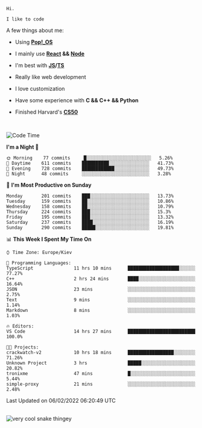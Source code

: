 ```
Hi.

I like to code
```

A few things about me:

-   Using **[Pop!\_OS](https://pop.system76.com/)**

-   I mainly use **[React](https://reactjs.org/) && [Node](https://nodejs.org/en/)**

-   I'm best with **[JS](https://www.javascript.com/)/[TS](https://www.typescriptlang.org/)**

-   Really like web development

-   I love customization

-   Have some experience with **C && C++ && Python**

-   Finished Harvard's **[CS50](https://cs50.harvard.edu)**

<br>

<!--START_SECTION:waka-->
![Code Time](http://img.shields.io/badge/Code%20Time-314%20hrs%2028%20mins-blue)

**I'm a Night 🦉** 

```text
🌞 Morning    77 commits     █░░░░░░░░░░░░░░░░░░░░░░░░   5.26% 
🌆 Daytime    611 commits    ██████████░░░░░░░░░░░░░░░   41.73% 
🌃 Evening    728 commits    ████████████░░░░░░░░░░░░░   49.73% 
🌙 Night      48 commits     ░░░░░░░░░░░░░░░░░░░░░░░░░   3.28%

```
📅 **I'm Most Productive on Sunday** 

```text
Monday       201 commits    ███░░░░░░░░░░░░░░░░░░░░░░   13.73% 
Tuesday      159 commits    ██░░░░░░░░░░░░░░░░░░░░░░░   10.86% 
Wednesday    158 commits    ██░░░░░░░░░░░░░░░░░░░░░░░   10.79% 
Thursday     224 commits    ███░░░░░░░░░░░░░░░░░░░░░░   15.3% 
Friday       195 commits    ███░░░░░░░░░░░░░░░░░░░░░░   13.32% 
Saturday     237 commits    ████░░░░░░░░░░░░░░░░░░░░░   16.19% 
Sunday       290 commits    █████░░░░░░░░░░░░░░░░░░░░   19.81%

```


📊 **This Week I Spent My Time On** 

```text
⌚︎ Time Zone: Europe/Kiev

💬 Programming Languages: 
TypeScript               11 hrs 10 mins      ███████████████████░░░░░░   77.27% 
C++                      2 hrs 24 mins       ████░░░░░░░░░░░░░░░░░░░░░   16.64% 
JSON                     23 mins             ░░░░░░░░░░░░░░░░░░░░░░░░░   2.75% 
Text                     9 mins              ░░░░░░░░░░░░░░░░░░░░░░░░░   1.14% 
Markdown                 8 mins              ░░░░░░░░░░░░░░░░░░░░░░░░░   1.03%

🔥 Editors: 
VS Code                  14 hrs 27 mins      █████████████████████████   100.0%

🐱‍💻 Projects: 
crackwatch-v2            10 hrs 18 mins      █████████████████░░░░░░░░   71.26% 
Unknown Project          3 hrs               █████░░░░░░░░░░░░░░░░░░░░   20.82% 
tronixme                 47 mins             █░░░░░░░░░░░░░░░░░░░░░░░░   5.44% 
simple-proxy             21 mins             ░░░░░░░░░░░░░░░░░░░░░░░░░   2.48%

```


 Last Updated on 06/02/2022 06:20:49 UTC
<!--END_SECTION:waka-->

<br>

<img title="" src="https://raw.githubusercontent.com/Trunkelis/Trunkelis/output/github-contribution-grid-snake.svg" alt="very cool snake thingey" data-align="left">
